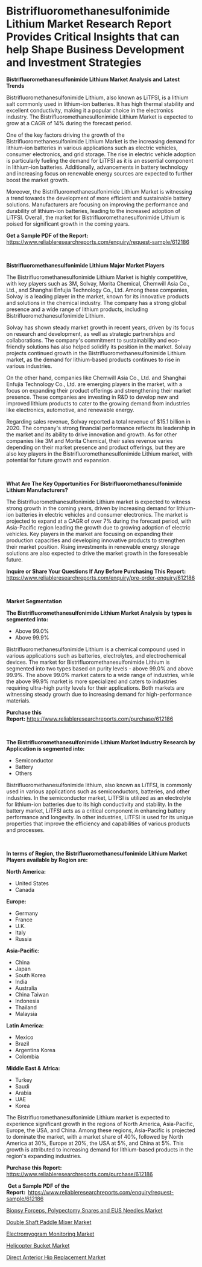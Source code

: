 <p><h1>Bistrifluoromethanesulfonimide Lithium Market Research Report Provides Critical Insights that can help Shape Business Development and Investment Strategies</h1></p><p><strong>Bistrifluoromethanesulfonimide Lithium Market Analysis and Latest Trends</strong></p>
<p><p>Bistrifluoromethanesulfonimide Lithium, also known as LiTFSI, is a lithium salt commonly used in lithium-ion batteries. It has high thermal stability and excellent conductivity, making it a popular choice in the electronics industry. The Bistrifluoromethanesulfonimide Lithium Market is expected to grow at a CAGR of 14% during the forecast period.</p><p>One of the key factors driving the growth of the Bistrifluoromethanesulfonimide Lithium Market is the increasing demand for lithium-ion batteries in various applications such as electric vehicles, consumer electronics, and grid storage. The rise in electric vehicle adoption is particularly fueling the demand for LiTFSI as it is an essential component in lithium-ion batteries. Additionally, advancements in battery technology and increasing focus on renewable energy sources are expected to further boost the market growth.</p><p>Moreover, the Bistrifluoromethanesulfonimide Lithium Market is witnessing a trend towards the development of more efficient and sustainable battery solutions. Manufacturers are focusing on improving the performance and durability of lithium-ion batteries, leading to the increased adoption of LiTFSI. Overall, the market for Bistrifluoromethanesulfonimide Lithium is poised for significant growth in the coming years.</p></p>
<p><strong>Get a Sample PDF of the Report:&nbsp;</strong> <a href="https://www.reliableresearchreports.com/enquiry/request-sample/612186">https://www.reliableresearchreports.com/enquiry/request-sample/612186</a></p>
<p>&nbsp;</p>
<p><strong>Bistrifluoromethanesulfonimide Lithium Major Market Players</strong></p>
<p><p>The Bistrifluoromethanesulfonimide Lithium Market is highly competitive, with key players such as 3M, Solvay, Morita Chemical, Chemwill Asia Co., Ltd., and Shanghai Enfujia Technology Co., Ltd. Among these companies, Solvay is a leading player in the market, known for its innovative products and solutions in the chemical industry. The company has a strong global presence and a wide range of lithium products, including Bistrifluoromethanesulfonimide Lithium.</p><p>Solvay has shown steady market growth in recent years, driven by its focus on research and development, as well as strategic partnerships and collaborations. The company's commitment to sustainability and eco-friendly solutions has also helped solidify its position in the market. Solvay projects continued growth in the Bistrifluoromethanesulfonimide Lithium market, as the demand for lithium-based products continues to rise in various industries.</p><p>On the other hand, companies like Chemwill Asia Co., Ltd. and Shanghai Enfujia Technology Co., Ltd. are emerging players in the market, with a focus on expanding their product offerings and strengthening their market presence. These companies are investing in R&D to develop new and improved lithium products to cater to the growing demand from industries like electronics, automotive, and renewable energy.</p><p>Regarding sales revenue, Solvay reported a total revenue of $15.1 billion in 2020. The company's strong financial performance reflects its leadership in the market and its ability to drive innovation and growth. As for other companies like 3M and Morita Chemical, their sales revenue varies depending on their market presence and product offerings, but they are also key players in the Bistrifluoromethanesulfonimide Lithium market, with potential for future growth and expansion.</p></p>
<p>&nbsp;</p>
<p><strong>What Are The Key Opportunities For Bistrifluoromethanesulfonimide Lithium Manufacturers?</strong></p>
<p><p>The Bistrifluoromethanesulfonimide Lithium market is expected to witness strong growth in the coming years, driven by increasing demand for lithium-ion batteries in electric vehicles and consumer electronics. The market is projected to expand at a CAGR of over 7% during the forecast period, with Asia-Pacific region leading the growth due to growing adoption of electric vehicles. Key players in the market are focusing on expanding their production capacities and developing innovative products to strengthen their market position. Rising investments in renewable energy storage solutions are also expected to drive the market growth in the foreseeable future.</p></p>
<p><strong>Inquire or Share Your Questions If Any Before Purchasing This Report:</strong> <a href="https://www.reliableresearchreports.com/enquiry/pre-order-enquiry/612186">https://www.reliableresearchreports.com/enquiry/pre-order-enquiry/612186</a></p>
<p>&nbsp;</p>
<p><strong>Market Segmentation</strong></p>
<p><strong>The Bistrifluoromethanesulfonimide Lithium Market Analysis by types is segmented into:</strong></p>
<p><ul><li>Above 99.0%</li><li>Above 99.9%</li></ul></p>
<p><p>Bistrifluoromethanesulfonimide Lithium is a chemical compound used in various applications such as batteries, electrolytes, and electrochemical devices. The market for Bistrifluoromethanesulfonimide Lithium is segmented into two types based on purity levels - above 99.0% and above 99.9%. The above 99.0% market caters to a wide range of industries, while the above 99.9% market is more specialized and caters to industries requiring ultra-high purity levels for their applications. Both markets are witnessing steady growth due to increasing demand for high-performance materials.</p></p>
<p><strong>Purchase this Report:&nbsp;</strong><a href="https://www.reliableresearchreports.com/purchase/612186">https://www.reliableresearchreports.com/purchase/612186</a></p>
<p>&nbsp;</p>
<p><strong>The Bistrifluoromethanesulfonimide Lithium Market Industry Research by Application is segmented into:</strong></p>
<p><ul><li>Semiconductor</li><li>Battery</li><li>Others</li></ul></p>
<p><p>Bistrifluoromethanesulfonimide lithium, also known as LiTFSI, is commonly used in various applications such as semiconductors, batteries, and other industries. In the semiconductor market, LiTFSI is utilized as an electrolyte for lithium-ion batteries due to its high conductivity and stability. In the battery market, LiTFSI acts as a critical component in enhancing battery performance and longevity. In other industries, LiTFSI is used for its unique properties that improve the efficiency and capabilities of various products and processes.</p></p>
<p>&nbsp;</p>
<p><strong>In terms of Region, the Bistrifluoromethanesulfonimide Lithium Market Players available by Region are:</strong></p>
<p>
    <p> <strong> North America: </strong>
        <ul>
            <li>United States</li>
            <li>Canada</li>
        </ul>
        </p> 
    <p> <strong> Europe: </strong>
        <ul>
            <li>Germany</li>
            <li>France</li>
            <li>U.K.</li>
            <li>Italy</li>
            <li>Russia</li>
        </ul>
        </p> 
    <p> <strong> Asia-Pacific: </strong>
        <ul>
            <li>China</li>
            <li>Japan</li>
            <li>South Korea</li>
            <li>India</li>
            <li>Australia</li>
            <li>China Taiwan</li>
            <li>Indonesia</li>
            <li>Thailand</li>
            <li>Malaysia</li>
        </ul>
        </p> 
    <p> <strong> Latin America: </strong>
        <ul>
            <li>Mexico</li>
            <li>Brazil</li>
            <li>Argentina Korea</li>
            <li>Colombia</li>
        </ul>
        </p> 
    <p> <strong> Middle East & Africa: </strong>
        <ul>
            <li>Turkey</li>
            <li>Saudi</li>
            <li>Arabia</li>
            <li>UAE</li>
            <li>Korea</li>
        </ul>
    </p>
    </p>
<p><p>The Bistrifluoromethanesulfonimide Lithium market is expected to experience significant growth in the regions of North America, Asia-Pacific, Europe, the USA, and China. Among these regions, Asia-Pacific is projected to dominate the market, with a market share of 40%, followed by North America at 30%, Europe at 20%, the USA at 5%, and China at 5%. This growth is attributed to increasing demand for lithium-based products in the region's expanding industries.</p></p>
<p><strong>Purchase this Report: </strong><a href="https://www.reliableresearchreports.com/purchase/612186">https://www.reliableresearchreports.com/purchase/612186</a></p>
<p>&nbsp;<strong>Get a Sample PDF of the Report:&nbsp;&nbsp;</strong><a href="https://www.reliableresearchreports.com/enquiry/request-sample/612186">https://www.reliableresearchreports.com/enquiry/request-sample/612186</a></p>
<p><strong></strong></p>
<p><p><a href="https://issuu.com/reportprime-2/docs/biopsy-forceps-polypectomy-snares-and-eus-needles-">Biopsy Forceps, Polypectomy Snares and EUS Needles Market</a></p><p><a href="https://github.com/rahu1506/Market-Research-Report-List-3/blob/main/double-shaft-paddle-mixer-market.md">Double Shaft Paddle Mixer Market</a></p><p><a href="https://issuu.com/reportprime-2/docs/electromyogram-monitoring-market-size-2030.pptx">Electromyogram Monitoring Market</a></p><p><a href="https://github.com/FassouRP/Market-Research-Report-List-3/blob/main/helicopter-bucket-market.md">Helicopter Bucket Market</a></p><p><a href="https://medium.com/@jamesvasquez75/analyzing-direct-anterior-hip-replacement-market-global-industry-perspective-and-forecast-2024-to-f560c32cf6b6">Direct Anterior Hip Replacement Market</a></p></p>